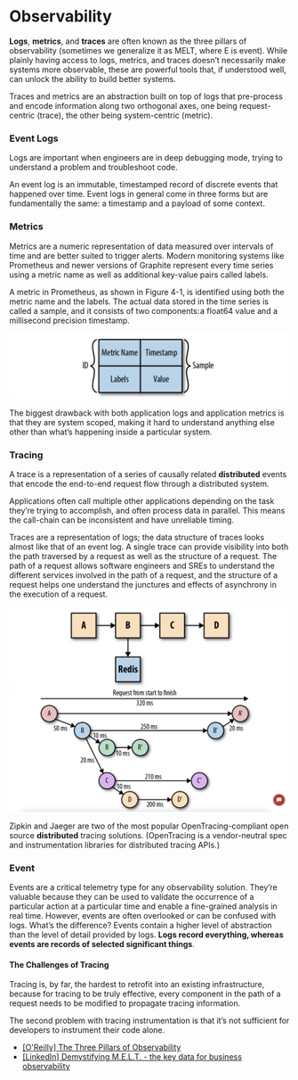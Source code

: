 
# Observability  



**Logs**, **metrics**, and **traces** are often known as the three pillars of observability (sometimes we generalize it as MELT, where E is event). While plainly having access to logs, metrics, and traces doesn’t necessarily make systems more observable, these are powerful tools that, if understood well, can unlock the ability to build better systems.

Traces and metrics are an abstraction built on top of logs that pre-process and encode information along two orthogonal axes, one being request-centric (trace), the other being system-centric (metric).


### Event Logs

Logs are important when engineers are in deep debugging mode, trying to understand a problem and troubleshoot code. 

An event log is an immutable, timestamped record of discrete events that happened over time. Event logs in general come in three forms but are fundamentally the same: a timestamp and a payload of some context.

### Metrics
Metrics are a numeric representation of data measured over intervals of time and are better suited to trigger alerts. Modern monitoring systems like Prometheus and newer versions of Graphite represent every time series using a metric name as well as additional key-value pairs called labels.

A metric in Prometheus, as shown in Figure 4-1, is identified using both the metric name and the labels. The actual data stored in the time series is called a sample, and it consists of two components: a float64 value and a millisecond precision timestamp.

![](images/metric_model.png)

The biggest drawback with both application logs and application metrics is that they are system scoped, making it hard to understand anything else other than what’s happening inside a particular system. 

### Tracing
A trace is a representation of a series of causally related **distributed** events that encode the end-to-end request flow through a distributed system.

Applications often call multiple other applications depending on the task they’re trying to accomplish, and often process data in parallel. This means the call-chain can be inconsistent and have unreliable timing.

Traces are a representation of logs; the data structure of traces looks almost like that of an event log. A single trace can provide visibility into both the path traversed by a request as well as the structure of a request. The path of a request allows software engineers and SREs to understand the different services involved in the path of a request, and the structure of a request helps one understand the junctures and effects of asynchrony in the execution of a request.

![](images/trace_model_1.png)
![](images/trace_model_2.png)

Zipkin and Jaeger are two of the most popular OpenTracing-compliant open source **distributed** tracing solutions. (OpenTracing is a vendor-neutral spec and instrumentation libraries for distributed tracing APIs.)

### Event 
Events are a critical telemetry type for any observability solution. They’re valuable because they can be used to validate the occurrence of a particular action at a particular time and enable a fine-grained analysis in real time. However, events are often overlooked or can be confused with logs. What’s the difference? Events contain a higher level of abstraction than the level of detail provided by logs. **Logs record everything, whereas events are records of selected significant things**.

#### The Challenges of Tracing

Tracing is, by far, the hardest to retrofit into an existing infrastructure, because for tracing to be truly effective, every component in the path of a request needs to be modified to propagate tracing information. 

The second problem with tracing instrumentation is that it’s not sufficient for developers to instrument their code alone. 

* [The Three Pillars of Observability]: https://www.oreilly.com/library/view/distributed-systems-observability/9781492033431/ch04.html
[[O'Reilly] The Three Pillars of Observability](https://www.oreilly.com/library/view/distributed-systems-observability/9781492033431/ch04.html)
* [Demystifying M.E.L.T. - the key data for business observability]: https://www.linkedin.com/pulse/demystifying-melt-key-data-business-observability-jillian-macmurchy
[[LinkedIn] Demystifying M.E.L.T. - the key data for business observability](https://www.linkedin.com/pulse/demystifying-melt-key-data-business-observability-jillian-macmurchy)





